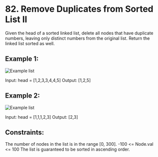 # 82. Remove Duplicates from Sorted List II

Given the head of a sorted linked list, delete all nodes that have duplicate numbers, leaving only distinct numbers from the original list. Return the linked list sorted as well.

## Example 1:

![Example list](https://assets.leetcode.com/uploads/2021/01/04/linkedlist1.jpg)

Input: head = [1,2,3,3,4,4,5]
Output: [1,2,5]

## Example 2:

![Example list](https://assets.leetcode.com/uploads/2021/01/04/linkedlist2.jpg)

Input: head = [1,1,1,2,3]
Output: [2,3]
 

## Constraints:

The number of nodes in the list is in the range [0, 300].
-100 <= Node.val <= 100
The list is guaranteed to be sorted in ascending order.